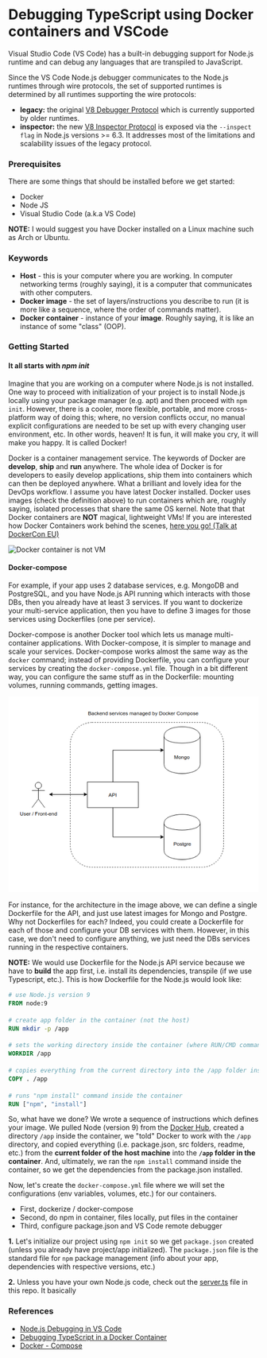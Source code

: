 # Debugging TypeScript using Docker containers and VSCode

Visual Studio Code (VS Code) has a built-in debugging support for Node.js runtime and can debug any languages that are transpiled to JavaScript.

Since the VS Code Node.js debugger communicates to the Node.js runtimes through wire protocols, the set of supported runtimes is determined by all runtimes supporting the wire protocols:

- **legacy:** the original [V8 Debugger Protocol](https://github.com/buggerjs/bugger-v8-client/blob/master/PROTOCOL.md) which is currently supported by older runtimes.
- **inspector:** the new [V8 Inspector Protocol](https://chromedevtools.github.io/debugger-protocol-viewer/v8/) is exposed via the `--inspect flag` in Node.js versions >= 6.3. It addresses most of the limitations and scalability issues of the legacy protocol.


### Prerequisites

There are some things that should be installed before we get started:

- Docker
- Node JS
- Visual Studio Code (a.k.a VS Code)

**NOTE:** I would suggest you have Docker installed on a Linux machine such as Arch or Ubuntu. 

### Keywords

- **Host** - this is your computer where you are working. In computer networking terms (roughly saying), it is a computer that communicates with other computers.
- **Docker image** - the set of layers/instructions you describe to run (it is more like a sequence, where the order of commands matter).
- **Docker container** - instance of your **image**. Roughly saying, it is like an instance of some "class" (OOP).

### Getting Started 

#### It all starts with *npm init*

Imagine that you are working on a computer where Node.js is not installed. One way to proceed with initialization of your project is to install Node.js locally using your package manager (e.g. apt) and then proceed with `npm init`. However, there is a cooler, more flexible, portable, and more cross-platform way of doing this; where, no version conflicts occur, no manual explicit configurations are needed to be set up with every changing user environment, etc. In other words, heaven! It is fun, it will make you cry, it will make you happy. It is called Docker! 

Docker is a container management service. The keywords of Docker are **develop**, **ship** and **run** anywhere. The whole idea of Docker is for developers to easily develop applications, ship them into containers which can then be deployed anywhere. What a brilliant and lovely idea for the DevOps workflow. I assume you have latest Docker installed. Docker uses images (check the definition above) to run containers which are, roughly saying, isolated processes that share the same OS kernel. Note that that Docker containers are **NOT** magical, lightweight VMs! If you are interested how Docker Containers work behind the scenes, [here you go! (Talk at DockerCon EU)](https://www.youtube.com/watch?v=sK5i-N34im8)

![Docker container is not VM](http://cdn.meme.am/instances/53646903.jpg)

#### Docker-compose

For example, if your app uses 2 database services, e.g. MongoDB and PostgreSQL, and you have Node.js API running which interacts with those DBs, then you already have at least 3 services. If you want to dockerize your multi-service application, then you have to define 3 images for those services using Dockerfiles (one per service).

Docker-compose is another Docker tool which lets us manage multi-container applications. With Docker-compose, it is simpler to manage and scale your services. Docker-compose works almost the same way as the `docker` command; instead of providing Dockerfile, you can configure your services by creating the `docker-compose.yml` file. Though in a bit different way, you can configure the same stuff as in the Dockerfile: mounting volumes, running commands, getting images.

![services architecture](./images/docker_compose_example.png)

For instance, for the architecture in the image above, we can define a single Dockerfile for the API, and just use latest images for Mongo and Postgre. Why not Dockerfiles for each? Indeed, you could create a Dockerfile for each of those and configure your DB services with them. However, in this case, we don't need to configure anything, we just need the DBs services running in the respective containers. 

**NOTE:** We would use Dockerfile for the Node.js API service because we have to **build** the app first, i.e. install its dependencies, transpile (if we use Typescript, etc.). This is how Dockerfile for the Node.js would look like:

```dockerfile
# use Node.js version 9
FROM node:9

# create app folder in the container (not the host)
RUN mkdir -p /app

# sets the working directory inside the container (where RUN/CMD commands will be executed)
WORKDIR /app

# copies everything from the current directory into the /app folder inside the container (COPY <host_dir> <container_dir>)
COPY . /app

# runs "npm install" command inside the container
RUN ["npm", "install"]  
```

So, what have we done? We wrote a sequence of instructions which defines your image. We pulled Node (version 9) from the [Docker Hub](https://docs.docker.com/docker-hub/repos/), created a directory `/app` inside the container, we "told" Docker to work with the `/app` directory, and copied everything (i.e. package.json, src folders, readme, etc.) from the **current folder of the host machine** into the **`/app` folder in the container**. And, ultimately, we ran the `npm install` command inside the container, so we get the dependencies from the package.json installed.

Now, let's create the `docker-compose.yml` file where we will set the configurations (env variables, volumes, etc.) for our containers.

- First, dockerize / docker-compose
- Second, do npm in container, files locally, put files in the container
- Third, configure package.json and VS Code remote debugger


**1.** Let's initialize our project using `npm init` so we get ```package.json``` created (unless you already have project/app initialized). The ```package.json``` file is the standard file for ```npm``` package management (info about your app, dependencies with respective versions, etc.)

**2.** Unless you have your own Node.js code, check out the [server.ts](./src/server.ts) file in this repo. It basically 

### References

- [Node.js Debugging in VS Code](https://code.visualstudio.com/docs/nodejs/nodejs-debugging)
- [Debugging TypeScript in a Docker Container](https://github.com/Microsoft/vscode-recipes/tree/master/Docker-TypeScript)
- [Docker - Compose](https://www.tutorialspoint.com/docker/docker_compose.htm)